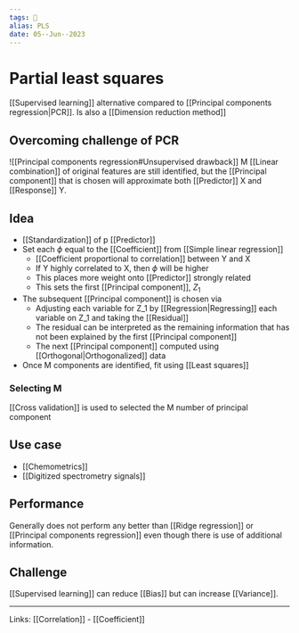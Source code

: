 ```yaml
---
tags: 🌱
alias: PLS
date: 05--Jun--2023
---
```


# Partial least squares

[[Supervised learning]] alternative compared to [[Principal components regression|PCR]]. Is also a [[Dimension reduction method]]
## Overcoming challenge of PCR
![[Principal components regression#Unsupervised drawback]]
M [[Linear combination]] of original features are still identified, but the [[Principal component]] that is chosen will approximate both [[Predictor]] X and [[Response]] Y.
## Idea
- [[Standardization]] of p [[Predictor]]
- Set each $\phi$ equal to the [[Coefficient]] from [[Simple linear regression]]
    - [[Coefficient proportional to correlation]] between Y and X
    - If Y highly correlated to X, then $\phi$ will be higher
    - This places more weight onto [[Predictor]] strongly related
    - This sets the first [[Principal component]], $Z_1$
- The subsequent [[Principal component]] is chosen via
    - Adjusting each variable for Z_1 by [[Regression|Regressing]] each variable on Z_1 and taking the [[Residual]]
    - The residual can be interpreted as the remaining information that has not been explained by the first [[Principal component]]
    - The next [[Principal component]] computed using [[Orthogonal|Orthogonalized]] data
- Once M components are identified, fit using [[Least squares]]
### Selecting M
[[Cross validation]] is used to selected the M number of principal component
## Use case
- [[Chemometrics]]
- [[Digitized spectrometry signals]]
## Performance
Generally does not perform any better than [[Ridge regression]] or [[Principal components regression]] even though there is use of additional information.
## Challenge
[[Supervised learning]] can reduce [[Bias]] but can increase [[Variance]].

---
Links: [[Correlation]] - [[Coefficient]]